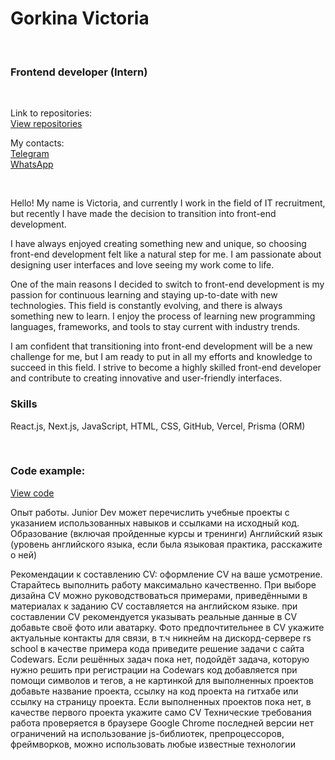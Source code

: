 # Gorkina Victoria

<br />
<div align="left">
  <h3 align="left">Frontend developer (Intern)</h3>
</br>
  <p align="left">
    Link to repositories:
    <br />
    <a href="https://github.com/ViktoriaElm?tab=repositories">View repositories</a>
  </p>
  <p align="left">
    My contacts:
    <br />
    <a href="https://t.me/viktoria_gorkina">Telegram</a>
    <br />
    <a href="https://wa.me/79218743998">WhatsApp</a>
  </p>
</div>
</br>
<div align="left">
  <p>
  Hello! My name is Victoria, and currently I work in the field of IT recruitment, but recently I have made the decision to transition into front-end development.
  </p>
  <p>
  I have always enjoyed creating something new and unique, so choosing front-end development felt like a natural step for me. I am passionate about designing user interfaces and love seeing my work come to life.
  </p>
  <p>
  One of the main reasons I decided to switch to front-end development is my passion for continuous learning and staying up-to-date with new technologies. This field is constantly evolving, and there is always something new to     learn. I enjoy the process of learning new programming languages, frameworks, and tools to stay current with industry trends.
  </p>
  <p>
  I am confident that transitioning into front-end development will be a new challenge for me, but I am ready to put in all my efforts and knowledge to succeed in this field. I strive to become a highly skilled front-end developer    and contribute to creating innovative and user-friendly interfaces.
  </p>
</div>

<div align="left">
  <h3 align="left">Skills</h3>
  <p align="left">
    React.js, Next.js, JavaScript, HTML, CSS, GitHub, Vercel, Prisma (ORM)
  </p>
</div>
</br>

<div align="left">
  <h3 align="left">Code example:</h3>
  <a href="https://github.com/ViktoriaElm/nextauth/blob/master/components/candidates/Base.js">View code</a>
</div>

Опыт работы. Junior Dev может перечислить учебные проекты с указанием использованных навыков и ссылками на исходный код.
Образование (включая пройденные курсы и тренинги)
Английский язык (уровень английского языка, если была языковая практика, расскажите о ней)

Рекомендации к составлению CV:
оформление CV на ваше усмотрение. Старайтесь выполнить работу максимально качественно. При выборе дизайна CV можно руководствоваться примерами, приведёнными в материалах к заданию
CV составляется на английском языке.
при составлении CV рекомендуется указывать реальные данные
в CV добавьте своё фото или аватарку. Фото предпочтительнее
в CV укажите актуальные контакты для связи, в т.ч никнейм на дискорд-сервере rs school
в качестве примера кода приведите решение задачи с сайта Codewars.
Если решённых задач пока нет, подойдёт задача, которую нужно решить при регистрации на Codewars
код добавляется при помощи символов и тегов, а не картинкой
для выполненных проектов добавьте название проекта, ссылку на код проекта на гитхабе или ссылку на страницу проекта.
Если выполненных проектов пока нет, в качестве первого проекта укажите само CV
Технические требования
работа проверяется в браузере Google Chrome последней версии
нет ограничений на использование js-библиотек, препроцессоров, фреймворков, можно использовать любые известные технологии
